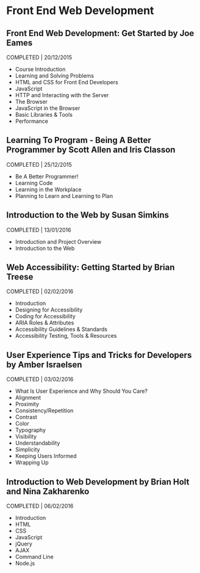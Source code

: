 # Front End Web Development

## Front End Web Development: Get Started by Joe Eames
COMPLETED | 20/12/2015

- Course Introduction
- Learning and Solving Problems
- HTML and CSS for Front End Developers
- JavaScript
- HTTP and Interacting with the Server
- The Browser
- JavaScript in the Browser
- Basic Libraries & Tools
- Performance

## Learning To Program - Being A Better Programmer by Scott Allen and Iris Classon
COMPLETED | 25/12/2015

- Be A Better Programmer!
- Learning Code
- Learning in the Workplace
- Planning to Learn and Learning to Plan

## Introduction to the Web by Susan Simkins
COMPLETED | 13/01/2016

- Introduction and Project Overview
- Introduction to the Web

## Web Accessibility: Getting Started by Brian Treese
COMPLETED | 02/02/2016

- Introduction
- Designing for Accessibility
- Coding for Accessibility
- ARIA Roles & Attributes
- Accessibility Guidelines & Standards
- Accessibility Testing, Tools & Resources

## User Experience Tips and Tricks for Developers by Amber Israelsen
COMPLETED | 03/02/2016

- What Is User Experience and Why Should You Care?
- Alignment
- Proximity
- Consistency/Repetition
- Contrast
- Color
- Typography
- Visibility
- Understandability
- Simplicity
- Keeping Users Informed
- Wrapping Up

## Introduction to Web Development by Brian Holt and Nina Zakharenko
COMPLETED | 06/02/2016

- Introduction
- HTML
- CSS
- JavaScript
- jQuery
- AJAX
- Command Line
- Node.js

